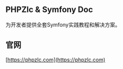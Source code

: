 ## PHPZlc & Symfony Doc

为开发者提供全套Symfony实践教程和解决方案。

## 官网

[https://phpzlc.com](https://phpzlc.com)
